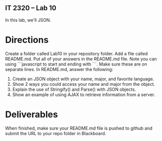 ## IT 2320 – Lab 10

In this lab, we'll JSON.

# Directions   
Create a folder called Lab10 in your repository folder. Add a file called README.md. Put all of your answers in the README.md file. Note you can using \```javascript to start and ending with ```. Make sure these are on separate lines. In README.md, answer the following:
1. Create an JSON object with your name, major, and favorite language.
2. Show 2 ways you could access your name and major from the object.
3. Explain the use of Stringify() and Parse() with JSON objects.
4. Show an example of using AJAX to retrieve information from a server. 

# Deliverables   
When finished, make sure your README.md file is pushed to github and submit the URL to your repo folder in Blackboard.